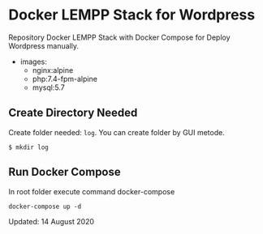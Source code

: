 # Docker LEMPP Stack for Wordpress
Repository Docker LEMPP Stack with Docker Compose for Deploy Wordpress manually.

* images:
  - nginx:alpine
  - php:7.4-fpm-alpine
  - mysql:5.7

## Create Directory Needed
Create folder needed: `log`. You can create folder by GUI metode.

```
$ mkdir log
```

## Run Docker Compose

In root folder execute command docker-compose

```
docker-compose up -d
```

Updated: 14 August 2020